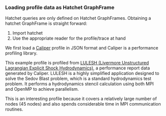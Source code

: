 ### Loading profile data as Hatchet GraphFrame

Hatchet queries are only defined on Hatchet GraphFrames. 
Obtaining a hatchet GraphFrame is straight forward:

1. Import hatchet
2. Use the appropriate reader for the profile/trace at hand

We first load a [Caliper](https://github.com/LLNL/Caliper) profile in JSON format and Caliper is a performance profiling library.

This example profile is profiled from [LULESH (Livermore Unstructured Lagrangian Explicit Shock Hydrodynamics)](https://asc.llnl.gov/codes/proxy-apps/lulesh), a performance report data generated by Caliper. LULESH is a highly simplified application designed to solve the Sedov Blast problem, which is a standard hydrodynamics test problem. It performs a hydrodynamics stencil calculation using both MPI and OpenMP to achieve parallelism. 

This is an interesting profile because it covers a relatively large number of nodes (45 nodes) and also spends considerable time in MPI communication routines.